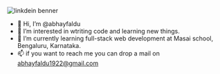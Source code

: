 ![linkdein benner](https://user-images.githubusercontent.com/99709583/184137125-a51d23a1-a3b5-4de5-a219-442581c6294b.png)

- 👋 Hi, I’m @abhayfaldu
- 👀 I’m interested in wtriting code and learning new things.
- 🌱 I’m currently learning full-stack web development at Masai school, Bengaluru, Karnataka.
- 📫 if you want to reach me you can drop a mail on abhayfaldu1922@gmail.com

<!---
abhayfaldu/abhayfaldu is a ✨ special ✨ repository because its `README.md` (this file) appears on your GitHub profile.
You can click the Preview link to take a look at your changes.
--->

